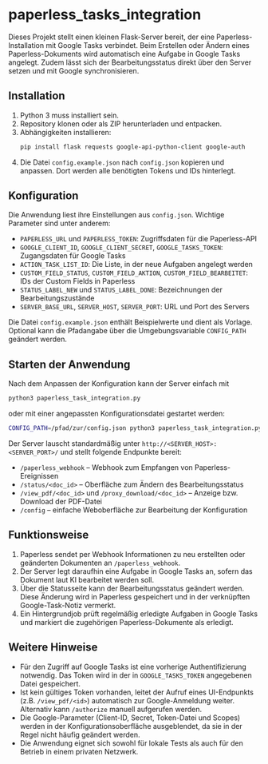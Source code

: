 # paperless_tasks_integration

Dieses Projekt stellt einen kleinen Flask-Server bereit, der eine Paperless-Installation mit Google Tasks verbindet. Beim Erstellen oder Ändern eines Paperless-Dokuments wird automatisch eine Aufgabe in Google Tasks angelegt. Zudem lässt sich der Bearbeitungsstatus direkt über den Server setzen und mit Google synchronisieren.

## Installation
1. Python 3 muss installiert sein.
2. Repository klonen oder als ZIP herunterladen und entpacken.
3. Abhängigkeiten installieren:
   ```bash
   pip install flask requests google-api-python-client google-auth
   ```
4. Die Datei `config.example.json` nach `config.json` kopieren und anpassen.
   Dort werden alle benötigten Tokens und IDs hinterlegt.

## Konfiguration
Die Anwendung liest ihre Einstellungen aus `config.json`. Wichtige Parameter sind unter anderem:

- `PAPERLESS_URL` und `PAPERLESS_TOKEN`: Zugriffsdaten für die Paperless-API
- `GOOGLE_CLIENT_ID`, `GOOGLE_CLIENT_SECRET`, `GOOGLE_TASKS_TOKEN`: Zugangsdaten für Google Tasks
- `ACTION_TASK_LIST_ID`: Die Liste, in der neue Aufgaben angelegt werden
- `CUSTOM_FIELD_STATUS`, `CUSTOM_FIELD_AKTION`, `CUSTOM_FIELD_BEARBEITET`: IDs der Custom Fields in Paperless
- `STATUS_LABEL_NEW` und `STATUS_LABEL_DONE`: Bezeichnungen der Bearbeitungszustände
- `SERVER_BASE_URL`, `SERVER_HOST`, `SERVER_PORT`: URL und Port des Servers

Die Datei `config.example.json` enthält Beispielwerte und dient als Vorlage. Optional kann die Pfadangabe über die Umgebungsvariable `CONFIG_PATH` geändert werden.

## Starten der Anwendung
Nach dem Anpassen der Konfiguration kann der Server einfach mit

```bash
python3 paperless_task_integration.py
```

oder mit einer angepassten Konfigurationsdatei gestartet werden:

```bash
CONFIG_PATH=/pfad/zur/config.json python3 paperless_task_integration.py
```

Der Server lauscht standardmäßig unter `http://<SERVER_HOST>:<SERVER_PORT>/` und stellt folgende Endpunkte bereit:

- `/paperless_webhook` – Webhook zum Empfangen von Paperless-Ereignissen
- `/status/<doc_id>` – Oberfläche zum Ändern des Bearbeitungsstatus
- `/view_pdf/<doc_id>` und `/proxy_download/<doc_id>` – Anzeige bzw. Download der PDF-Datei
- `/config` – einfache Weboberfläche zur Bearbeitung der Konfiguration

## Funktionsweise
1. Paperless sendet per Webhook Informationen zu neu erstellten oder geänderten Dokumenten an `/paperless_webhook`.
2. Der Server legt daraufhin eine Aufgabe in Google Tasks an, sofern das Dokument laut KI bearbeitet werden soll.
3. Über die Statusseite kann der Bearbeitungsstatus geändert werden. Diese Änderung wird in Paperless gespeichert und in der verknüpften Google-Task-Notiz vermerkt.
4. Ein Hintergrundjob prüft regelmäßig erledigte Aufgaben in Google Tasks und markiert die zugehörigen Paperless-Dokumente als erledigt.

## Weitere Hinweise
- Für den Zugriff auf Google Tasks ist eine vorherige Authentifizierung notwendig. Das Token wird in der in `GOOGLE_TASKS_TOKEN` angegebenen Datei gespeichert.
- Ist kein gültiges Token vorhanden, leitet der Aufruf eines UI-Endpunkts (z.B. `/view_pdf/<id>`) automatisch zur Google-Anmeldung weiter. Alternativ kann `/authorize` manuell aufgerufen werden.
- Die Google-Parameter (Client-ID, Secret, Token-Datei und Scopes) werden in der Konfigurationsoberfläche ausgeblendet, da sie in der Regel nicht häufig geändert werden.
- Die Anwendung eignet sich sowohl für lokale Tests als auch für den Betrieb in einem privaten Netzwerk.

